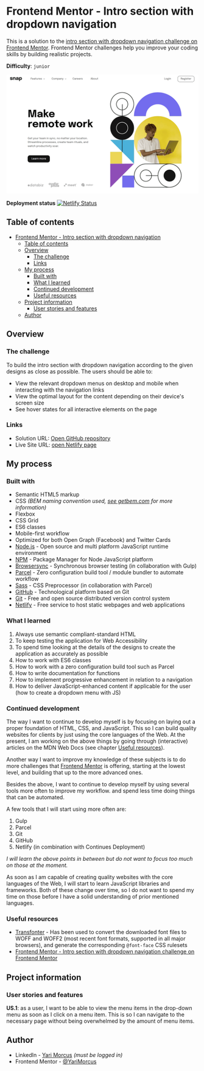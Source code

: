 # Frontend Mentor - Intro section with dropdown navigation

This is a solution to the [intro section with dropdown navigation challenge on Frontend Mentor](https://www.frontendmentor.io/challenges/intro-section-with-dropdown-navigation-ryaPetHE5). Frontend Mentor challenges help you improve your coding skills by building realistic projects.

**Difficulty**: `junior`

![A screenshot of the project](screenshot.png)

**Deployment status** [![Netlify Status](https://api.netlify.com/api/v1/badges/bbc109e6-3abf-4479-8ada-af0b74568e66/deploy-status)](https://app.netlify.com/sites/intro-section-yari-morcus/deploys)

## Table of contents

- [Frontend Mentor - Intro section with dropdown navigation](#frontend-mentor---intro-section-with-dropdown-navigation)
  - [Table of contents](#table-of-contents)
  - [Overview](#overview)
    - [The challenge](#the-challenge)
    - [Links](#links)
  - [My process](#my-process)
    - [Built with](#built-with)
    - [What I learned](#what-i-learned)
    - [Continued development](#continued-development)
    - [Useful resources](#useful-resources)
  - [Project information](#project-information)
    - [User stories and features](#user-stories-and-features)
  - [Author](#author)

## Overview

### The challenge

To build the intro section with dropdown navigation according to the given designs as close as possible.
The users should be able to:

- View the relevant dropdown menus on desktop and mobile when interacting with the navigation links
- View the optimal layout for the content depending on their device's screen size
- See hover states for all interactive elements on the page

### Links

- Solution URL: [Open GitHub repository](https://github.com/YariMorcus/intro-section-with-dropdown-navigation)
- Live Site URL: [open Netlify page](https://intro-section-yari-morcus.netlify.app)

## My process

### Built with

- Semantic HTML5 markup
- CSS _(BEM naming convention used, [see getbem.com](http://getbem.com) for more information)_
- Flexbox
- CSS Grid
- ES6 classes
- Mobile-first workflow
- Optimized for both Open Graph (Facebook) and Twitter Cards
- [Node.js](https://nextjs.org) - Open source and multi platform JavaScript runtime environment
- [NPM](https://www.npmjs.com) - Package Manager for Node JavaScript platform
- [Browsersync](https://browsersync.io) - Synchronous browser testing (in collaboration with Gulp)
- [Parcel](https://parceljs.org) - Zero configuration build tool / module bundler to automate workflow
- [Sass](https://sass-lang.com) - CSS Preprocessor (in collaboration with Parcel)
- [GitHub](https://github.com) - Technological platform based on Git
- [Git](https://git-scm.com) - Free and open source distributed version control system
- [Netlify](https://www.netlify.com) - Free service to host static webpages and web applications

### What I learned

1. Always use semantic compliant-standard HTML
2. To keep testing the application for Web Accessibility
3. To spend time looking at the details of the designs to create the application as accurately as possible
4. How to work with ES6 classes
5. How to work with a zero configuration build tool such as Parcel
6. How to write documentation for functions
7. How to implement progressive enhancement in relation to a navigation
8. How to deliver JavaScript-enhanced content if applicable for the user (how to create a dropdown menu with JS)

### Continued development

The way I want to continue to develop myself is by focusing on laying out a proper foundation of HTML, CSS, and JavaScript.
This so I can build quality websites for clients by just using the core languages of the Web.
At the present, I am working on the above things by going through (interactive) articles on the MDN Web Docs (see chapter [Useful resources](#useful-resources)).

Another way I want to improve my knowledge of these subjects is to do more challenges that [Frontend Mentor](https://www.frontendmentor.io/challenges) is offering, starting at the lowest level, and building that up to the more advanced ones.

Besides the above, I want to continue to develop myself by using several tools more often to improve my workflow. and spend less time doing things that can be automated.

A few tools that I will start using more often are:

1. Gulp
2. Parcel
3. Git
4. GitHub
5. Netlify (in combination with Continues Deployment)

_I will learn the above points in between but do not want to focus too much on those at the moment._

As soon as I am capable of creating quality websites with the core languages of the Web, I will start to learn JavaScript libraries and frameworks. Both of these change over time, so I do not want to spend my time on those before I have a solid understanding of prior mentioned languages.

### Useful resources

- [Transfonter](https://transfonter.org) - Has been used to convert the downloaded font files to WOFF and WOFF2 (most recent font formats, supported in all major browsers), and generate the corresponding `@font-face` CSS rulesets
- [Frontend Mentor - Intro section with dropdown navigation challenge on Frontend Mentor](https://www.frontendmentor.io/challenges/intro-section-with-dropdown-navigation-ryaPetHE5)

## Project information

### User stories and features

**US.1**: as a user, I want to be able to view the menu items in the drop-down menu as soon as I click on a menu item. This is so I can navigate to the necessary page without being overwhelmed by the amount of menu items.

## Author

- LinkedIn - [Yari Morcus](https://www.linkedin.com/in/yarimorcus) _(must be logged in)_
- Frontend Mentor - [@YariMorcus](https://www.frontendmentor.io/profile/YariMorcus)
